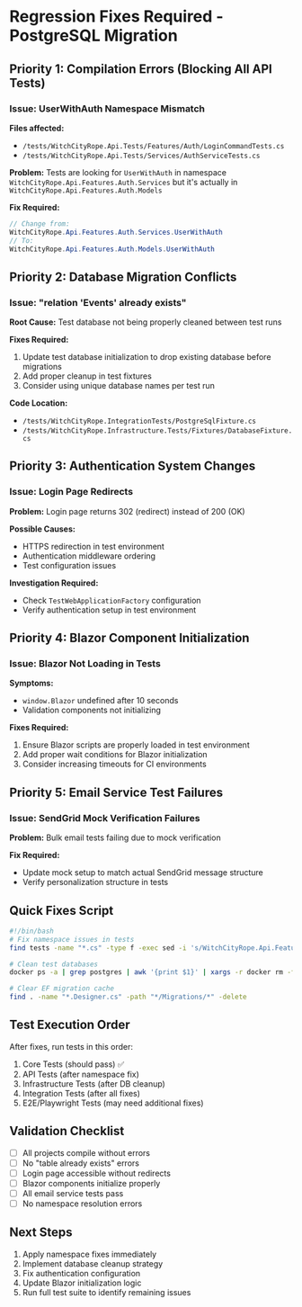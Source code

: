 # Regression Fixes Required - PostgreSQL Migration

## Priority 1: Compilation Errors (Blocking All API Tests)

### Issue: UserWithAuth Namespace Mismatch
**Files affected:**
- `/tests/WitchCityRope.Api.Tests/Features/Auth/LoginCommandTests.cs`
- `/tests/WitchCityRope.Api.Tests/Services/AuthServiceTests.cs`

**Problem:** Tests are looking for `UserWithAuth` in namespace `WitchCityRope.Api.Features.Auth.Services` but it's actually in `WitchCityRope.Api.Features.Auth.Models`

**Fix Required:**
```csharp
// Change from:
WitchCityRope.Api.Features.Auth.Services.UserWithAuth
// To:
WitchCityRope.Api.Features.Auth.Models.UserWithAuth
```

## Priority 2: Database Migration Conflicts

### Issue: "relation 'Events' already exists"
**Root Cause:** Test database not being properly cleaned between test runs

**Fixes Required:**
1. Update test database initialization to drop existing database before migrations
2. Add proper cleanup in test fixtures
3. Consider using unique database names per test run

**Code Location:** 
- `/tests/WitchCityRope.IntegrationTests/PostgreSqlFixture.cs`
- `/tests/WitchCityRope.Infrastructure.Tests/Fixtures/DatabaseFixture.cs`

## Priority 3: Authentication System Changes

### Issue: Login Page Redirects
**Problem:** Login page returns 302 (redirect) instead of 200 (OK)

**Possible Causes:**
- HTTPS redirection in test environment
- Authentication middleware ordering
- Test configuration issues

**Investigation Required:**
- Check `TestWebApplicationFactory` configuration
- Verify authentication setup in test environment

## Priority 4: Blazor Component Initialization

### Issue: Blazor Not Loading in Tests
**Symptoms:**
- `window.Blazor` undefined after 10 seconds
- Validation components not initializing

**Fixes Required:**
1. Ensure Blazor scripts are properly loaded in test environment
2. Add proper wait conditions for Blazor initialization
3. Consider increasing timeouts for CI environments

## Priority 5: Email Service Test Failures

### Issue: SendGrid Mock Verification Failures
**Problem:** Bulk email tests failing due to mock verification

**Fix Required:**
- Update mock setup to match actual SendGrid message structure
- Verify personalization structure in tests

## Quick Fixes Script

```bash
#!/bin/bash
# Fix namespace issues in tests
find tests -name "*.cs" -type f -exec sed -i 's/WitchCityRope.Api.Features.Auth.Services.UserWithAuth/WitchCityRope.Api.Features.Auth.Models.UserWithAuth/g' {} +

# Clean test databases
docker ps -a | grep postgres | awk '{print $1}' | xargs -r docker rm -f

# Clear EF migration cache
find . -name "*.Designer.cs" -path "*/Migrations/*" -delete
```

## Test Execution Order

After fixes, run tests in this order:
1. Core Tests (should pass) ✅
2. API Tests (after namespace fix)
3. Infrastructure Tests (after DB cleanup)
4. Integration Tests (after all fixes)
5. E2E/Playwright Tests (may need additional fixes)

## Validation Checklist

- [ ] All projects compile without errors
- [ ] No "table already exists" errors
- [ ] Login page accessible without redirects
- [ ] Blazor components initialize properly
- [ ] All email service tests pass
- [ ] No namespace resolution errors

## Next Steps

1. Apply namespace fixes immediately
2. Implement database cleanup strategy
3. Fix authentication configuration
4. Update Blazor initialization logic
5. Run full test suite to identify remaining issues